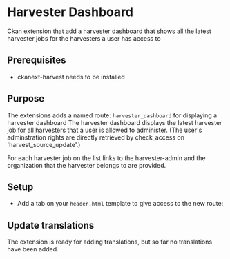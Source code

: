 # Harvester Dashboard

Ckan extension that add a harvester dashboard that shows all the latest 
harvester jobs for the harvesters a user has access to

## Prerequisites

- ckanext-harvest needs to be installed

## Purpose
The extensions adds a named route: `harvester_dashboard` for displaying a harvester dashboard
The harvester dashboard displays the latest harvester job for all harvesters that a user 
is allowed to administer. (The user's adminstration rights are directly retrieved by 
check_access on 'harvest_source_update'.)

For each harvester job on the list links to the harvester-admin and the organization that 
the harvester belongs to are provided.

## Setup

- Add a tab on your `header.html` template to give access to the new route:

## Update translations

The extension is ready for adding translations, but so far no translations 
have been added.

